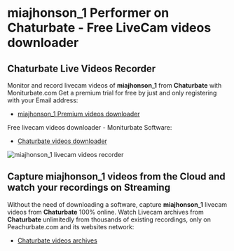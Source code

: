 # miajhonson_1 Performer on Chaturbate - Free LiveCam videos downloader

## Chaturbate Live Videos Recorder

Monitor and record livecam videos of **miajhonson_1** from **Chaturbate** with Moniturbate.com
Get a premium trial for free by just and only registering with your Email address:
* [miajhonson_1 Premium videos downloader](https://moniturbate.com/request-demo-licence-key.html)

Free livecam videos downloader - Moniturbate Software:
* [Chaturbate videos downloader](https://moniturbate.com/moniturbate-download-software.html)

![miajhonson_1 livecam videos recorder](https://peachurnet.com/templates/moniturbate-software.png)


## Capture miajhonson_1 videos from the Cloud and watch your recordings on Streaming

Without the need of downloading a software, capture **miajhonson_1** livecam videos from **Chaturbate** 100% online.
Watch Livecam archives from **Chaturbate** unlimitedly from thousands of existing recordings, only on Peachurbate.com and its websites network:
* [Chaturbate videos archives](https://peachurnet.com/)
